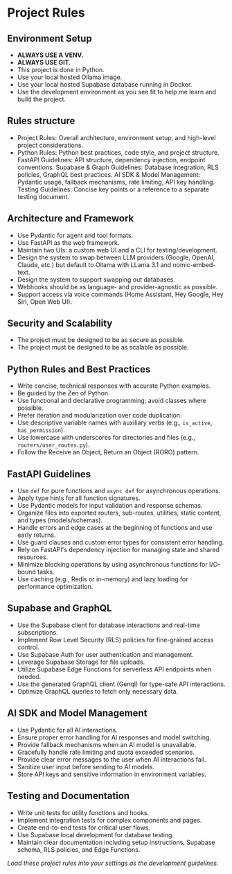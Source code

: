 # Project Rules

## Environment Setup
- **ALWAYS USE A VENV.**
- **ALWAYS USE GIT.**
- This project is done in Python.
- Use your local hosted Ollama image.
- Use your local hosted Supabase database running in Docker.
- Use the development environment as you see fit to help me learn and build the project.

## Rules structure
- Project Rules: Overall architecture, environment setup, and high-level project considerations.
- Python Rules: Python best practices, code style, and project structure.
FastAPI Guidelines: API structure, dependency injection, endpoint conventions.
Supabase & Graph Guidelines: Database integration, RLS policies, GraphQL best practices.
AI SDK & Model Management: Pydantic usage, fallback mechanisms, rate limiting, API key handling.
Testing Guidelines: Concise key points or a reference to a separate testing document.

## Architecture and Framework
- Use Pydantic for agent and tool formats.
- Use FastAPI as the web framework.
- Maintain two UIs: a custom web UI and a CLI for testing/development.
- Design the system to swap between LLM providers (Google, OpenAI, Claude, etc.) but default to Ollama with LLama 3.1 and nomic-embed-text.
- Design the system to support swapping out databases.
- Webhooks should be as language- and provider-agnostic as possible.
- Support access via voice commands (Home Assistant, Hey Google, Hey Siri, Open Web UI).

## Security and Scalability
- The project must be designed to be as secure as possible.
- The project must be designed to be as scalable as possible.

## Python Rules and Best Practices
- Write concise, technical responses with accurate Python examples.
- Be guided by the Zen of Python.
- Use functional and declarative programming; avoid classes where possible.
- Prefer iteration and modularization over code duplication.
- Use descriptive variable names with auxiliary verbs (e.g., `is_active`, `has_permission`).
- Use lowercase with underscores for directories and files (e.g., `routers/user_routes.py`).
- Follow the Receive an Object, Return an Object (RORO) pattern.

## FastAPI Guidelines
- Use `def` for pure functions and `async def` for asynchronous operations.
- Apply type hints for all function signatures.
- Use Pydantic models for input validation and response schemas.
- Organize files into exported routers, sub-routes, utilities, static content, and types (models/schemas).
- Handle errors and edge cases at the beginning of functions and use early returns.
- Use guard clauses and custom error types for consistent error handling.
- Rely on FastAPI's dependency injection for managing state and shared resources.
- Minimize blocking operations by using asynchronous functions for I/O-bound tasks.
- Use caching (e.g., Redis or in-memory) and lazy loading for performance optimization.

## Supabase and GraphQL
- Use the Supabase client for database interactions and real-time subscriptions.
- Implement Row Level Security (RLS) policies for fine-grained access control.
- Use Supabase Auth for user authentication and management.
- Leverage Supabase Storage for file uploads.
- Utilize Supabase Edge Functions for serverless API endpoints when needed.
- Use the generated GraphQL client (Genql) for type-safe API interactions.
- Optimize GraphQL queries to fetch only necessary data.

## AI SDK and Model Management
- Use Pydantic for all AI interactions.
- Ensure proper error handling for AI responses and model switching.
- Provide fallback mechanisms when an AI model is unavailable.
- Gracefully handle rate limiting and quota exceeded scenarios.
- Provide clear error messages to the user when AI interactions fail.
- Sanitize user input before sending to AI models.
- Store API keys and sensitive information in environment variables.

## Testing and Documentation
- Write unit tests for utility functions and hooks.
- Implement integration tests for complex components and pages.
- Create end-to-end tests for critical user flows.
- Use Supabase local development for database testing.
- Maintain clear documentation including setup instructions, Supabase schema, RLS policies, and Edge Functions.

*Load these project rules into your settings as the development guidelines.*


